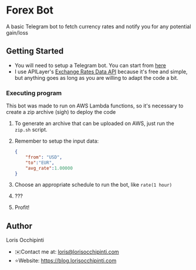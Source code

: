 # Forex Bot

A basic Telegram bot to fetch currency rates and notify you for any potential gain/loss

## Getting Started

* You will need to setup a Telegram bot. You can start from [here](https://core.telegram.org/bots)
* I use APILayer's [Exchange Rates Data API](https://apilayer.com/marketplace/exchangerates_data-api) because it's free and simple, but anything goes as long as you are willing to adapt the code a bit.

### Executing program

This bot was made to run on AWS Lambda functions, so it's necessary to create a zip archive (sigh) to deploy the code 
1. To generate an archive that can be uploaded on AWS,
just run the `zip.sh` script.

1. Remember to setup the input data:
    ```json
    {
        "from": "USD",
        "to":"EUR",
        "avg_rate":1.00000
    }
    ```
1. Choose an appropriate schedule to run the bot, like `rate(1 hour)`
1. ???
1. Profit!

## Author

Loris Occhipinti
* ✉️Contact me at: loris@lorisocchipinti.com
* ⭐Website: https://blog.lorisocchipinti.com

